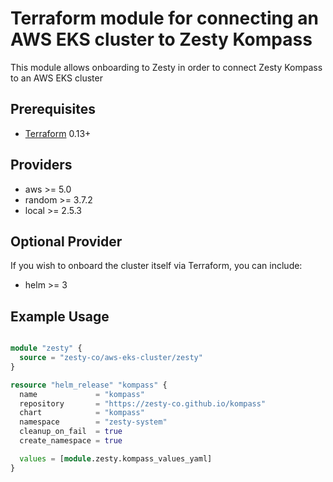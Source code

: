 # Terraform module for connecting an AWS EKS cluster to Zesty Kompass

This module allows onboarding to Zesty in order to connect Zesty Kompass
to an AWS EKS cluster

## Prerequisites

- [Terraform](https://developer.hashicorp.com/terraform/install) 0.13+

## Providers

- aws >= 5.0
- random >= 3.7.2
- local >= 2.5.3

## Optional Provider

If you wish to onboard the cluster itself via Terraform, you can include:

- helm >= 3

## Example Usage

```terraform

module "zesty" {
  source = "zesty-co/aws-eks-cluster/zesty"
}

resource "helm_release" "kompass" {
  name             = "kompass"
  repository       = "https://zesty-co.github.io/kompass"
  chart            = "kompass"
  namespace        = "zesty-system"
  cleanup_on_fail  = true
  create_namespace = true

  values = [module.zesty.kompass_values_yaml]
}
```
